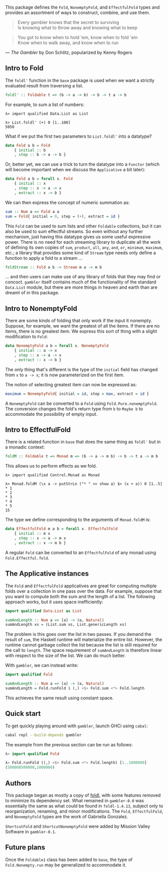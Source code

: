 This package defines the `Fold`, `NonemptyFold`, and `EffectfulFold` types and
provides an assortment of ways to construct, combine, and use them.

> Every gambler knows that the secret to surviving<br>
> Is knowing what to throw away and knowing what to keep

> You got to know when to hold 'em, know when to fold 'em<br>
> Know when to walk away, and know when to run

— *The Gambler* by Don Schlitz, popularized by Kenny Rogers


## Intro to Fold

The `foldl'` function in the `base` package is used when we want a strictly
evaluated result from traversing a list.

```haskell
foldl' :: Foldable t => (b -> a -> b) -> b -> t a -> b
```

For example, to sum a list of numbers:

```ghci
λ> import qualified Data.List as List

λ> List.foldl' (+) 0 [1..100]
5050
```

What if we put the first two parameters to `List.foldl'` into a datatype?

```haskell
data Fold a b = Fold
    { initial :: b
    , step :: b -> a -> b }
```

Or, better yet, we can use a trick to turn the datatype into a `Functor` (which
will become important when we discuss the `Applicative` a bit later):

```haskell
data Fold a b = forall x. Fold
    { initial :: x
    , step :: x -> a -> x
    , extract :: x -> b }
```

We can then express the concept of numeric summation as:

```haskell
sum :: Num a => Fold a a
sum = Fold{ initial = 0, step = (+), extract = id }
```

This `Fold` can be used to sum lists and other `Foldable` collections, but it
can also be used to sum effectful streams. So even without any further
mechanism, just having this datatype gives us some useful expressive power.
There is no need for each streaming library to duplicate all the work of
defining its own copies of `sum`, `product`, `all`, `any`, `and`, `or`,
`minimum`, `maximum`, etc.; a library that provides some kind of `Stream` type
needs only define a function to apply a fold to a stream ...

```haskell
foldStream :: Fold a b -> Stream m a -> m b
```

... and then users can make use of any library of folds that they may find or
concoct. `gambler` itself contains much of the functionality of the standard
`Data.List` module, but there are more things in heaven and earth than are
dreamt of in this package.


## Intro to NonemptyFold

There are some kinds of folding that only work if the input it nonempty.
Suppose, for example, we want the greatest of all the items. If there are no
items, there is no greatest item. We express this sort of thing with a slight
modification to `Fold`:

```haskell
data NonemptyFold a b = forall x. NonemptyFold
    { initial :: a -> x
    , step :: x -> a -> x
    , extract :: x -> b }
```

The only thing that's different is the type of the `initial` field has changed
from `x` to `a -> x`; it is now parameterized on the first item.

The notion of selecting greatest item can now be expressed as:

```haskell
maximum = NonemptyFold{ initial = id, step = max, extract = id }
```

A `NonemptyFold` can be converted to a `Fold` using `Fold.Pure.nonemptyFold`.
The conversion changes the fold's return type from `b` to `Maybe b` to
accommodate the possibility of empty input.


## Intro to EffectfulFold

There is a related function in `base` that does the same thing as `foldl'` but
in a monadic context:

```haskell
foldM :: Foldable t => Monad m => (b -> a -> m b) -> b -> t a -> m b
```

This allows us to perform effects as we fold.

```
λ> import qualified Control.Monad as Monad

λ> Monad.foldM (\x a -> putStrLn ("* " <> show a) $> (x + a)) 0 [1..5]
* 1
* 2
* 3
* 4
* 5
15
```

The type we define corresponding to the arguments of `Monad.foldM` is:

```haskell
data EffectfulFold m a b = forall x. EffectfulFold
    { initial :: m x
    , step :: x -> a -> m x
    , extract :: x -> m b }
```

A regular `Fold` can be converted to an `EffectfulFold` of any monad using
`Fold.Effectful.fold`.


## The Applicative instances

The `Fold` and `EffectfulFold` applicatives are great for computing multiple folds
over a collection in one pass over the data. For example, suppose that you want
to compute both the sum and the length of a list. The following approach works,
but it uses space inefficiently:

```haskell
import qualified Data.List as List

sumAndLength :: Num a => [a] -> (a, Natural)
sumAndLength xs = (List.sum xs, List.genericLength xs)
```

The problem is this goes over the list in two passes. If you demand the result
of `sum`, the Haskell runtime will materialize the entire list. However, the
runtime cannot garbage collect the list because the list is still required for
the call to `length`. The space requirement of `sumAndLength` is therefore
linear with respect to the size of the list. We can do much better.

With `gambler`, we can instead write:

```haskell
import qualified Fold

sumAndLength :: Num a => [a] -> (a, Natural)
sumAndLength = Fold.runFold $ (,) <$> Fold.sum <*> Fold.length
```

This achieves the same result using constant space.


## Quick start

To get quickly playing around with `gambler`, launch GHCi using `cabal`:

```bash
cabal repl --build-depends gambler
```

The example from the previous section can be run as follows:

```haskell
λ> import qualified Fold
```

```haskell
λ> Fold.runFold ((,) <$> Fold.sum <*> Fold.length) [1..1000000]
(500000500000,1000000)
```


## Authors

This package began as mostly a copy of [foldl], with some features removed to
minimize its dependency set. What remained in `gambler-0.0` was essentially
the same as what could be found in `foldl-1.4.13`, subject only to
reorganization, renaming, and minor modifications. The `Fold`, `EffectfulFold`,
and `NonemptyFold` types are the work of Gabriella Gonzalez.

`ShortcutFold` and `ShortcutNonemptyFold` were added by Mission Valley Software
in `gambler-0.1`.


## Future plans

Once the `Foldable1` class has been added to `base`, the type of
`Fold.Nonempty.run` may be generalized to accommodate it.


  [foldl]: https://hackage.haskell.org/package/foldl
